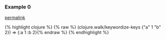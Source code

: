 ### Example 0
[permalink](#example-0)

{% highlight clojure %}
{% raw %}
(clojure.walk/keywordize-keys {"a" 1 "b" 2}) => {:a 1 :b 2}{% endraw %}
{% endhighlight %}


